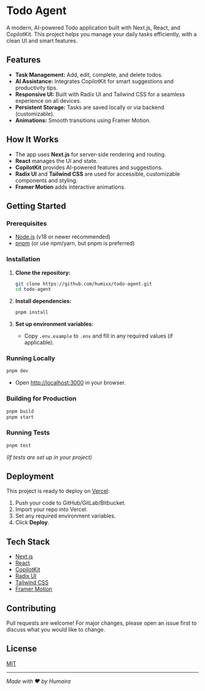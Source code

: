 # Todo Agent

A modern, AI-powered Todo application built with Next.js, React, and CopilotKit. This project helps you manage your daily tasks efficiently, with a clean UI and smart features.

## Features

- **Task Management:** Add, edit, complete, and delete todos.
- **AI Assistance:** Integrates CopilotKit for smart suggestions and productivity tips.
- **Responsive UI:** Built with Radix UI and Tailwind CSS for a seamless experience on all devices.
- **Persistent Storage:** Tasks are saved locally or via backend (customizable).
- **Animations:** Smooth transitions using Framer Motion.

## How It Works

- The app uses **Next.js** for server-side rendering and routing.
- **React** manages the UI and state.
- **CopilotKit** provides AI-powered features and suggestions.
- **Radix UI** and **Tailwind CSS** are used for accessible, customizable components and styling.
- **Framer Motion** adds interactive animations.

## Getting Started

### Prerequisites

- [Node.js](https://nodejs.org/) (v18 or newer recommended)
- [pnpm](https://pnpm.io/) (or use npm/yarn, but pnpm is preferred)

### Installation

1. **Clone the repository:**
   ```sh
   git clone https://github.com/humixx/todo-agent.git
   cd todo-agent
   ```

2. **Install dependencies:**
   ```sh
   pnpm install
   ```

3. **Set up environment variables:**
   - Copy `.env.example` to `.env` and fill in any required values (if applicable).

### Running Locally

```sh
pnpm dev
```
- Open [http://localhost:3000](http://localhost:3000) in your browser.

### Building for Production

```sh
pnpm build
pnpm start
```

### Running Tests

```sh
pnpm test
```
*(If tests are set up in your project)*

## Deployment

This project is ready to deploy on [Vercel](https://vercel.com/):

1. Push your code to GitHub/GitLab/Bitbucket.
2. Import your repo into Vercel.
3. Set any required environment variables.
4. Click **Deploy**.

## Tech Stack

- [Next.js](https://nextjs.org/)
- [React](https://react.dev/)
- [CopilotKit](https://www.copilotkit.ai/)
- [Radix UI](https://www.radix-ui.com/)
- [Tailwind CSS](https://tailwindcss.com/)
- [Framer Motion](https://www.framer.com/motion/)

## Contributing

Pull requests are welcome! For major changes, please open an issue first to discuss what you would like to change.

## License

[MIT](LICENSE)

---

*Made with ❤️ by Humaira*
